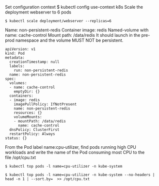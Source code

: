 Set configuration context $ kubectl config use-context k8s Scale the deployment webserver to 6 pods


```
$ kubectl scale deployment/webserver --replicas=6
```



Name: non-persistent-redis
Container image: redis
Named-volume with name: cache-control
Mount path: /data/redis
It should launch in the pre-prod namespace and the volume MUST NOT be persistent.


```
apiVersion: v1
kind: Pod
metadata:
  creationTimestamp: null
  labels:
    run: non-persistent-redis
  name: non-persistent-redis
spec:
  volumes:
  - name: cache-control
    emptyDir: {}
  containers:
  - image: redis
    imagePullPolicy: IfNotPresent
    name: non-persistent-redis
    resources: {}
    volumeMounts:
    - mountPath: /data/redis
      name: cache-control
  dnsPolicy: ClusterFirst
  restartPolicy: Always
status: {}
```


From the Pod label name:cpu-utilizer, find pods running high CPU workloads and write the name of the Pod consuming most CPU to the file /opt/cpu.txt

```
$ kubectl top pods -l name=cpu-utilizer -n kube-system

$ kubectl top pods -l name=cpu-utilizer -n kube-system --no-headers | head -n 1 | --sort.by=  >> /opt/cpu.txt
```
